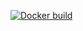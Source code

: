 [![Docker build](https://github.com/oscarrc/videochat/actions/workflows/docker-build.yml/badge.svg)](https://github.com/oscarrc/videochat/actions/workflows/docker-build.yml)